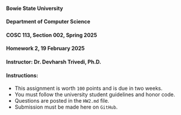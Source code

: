 #### Bowie State University
#### Department of Computer Science
#### COSC 113, Section 002, Spring 2025
#### Homework 2, 19 February 2025
#### Instructor: Dr. Devharsh Trivedi, Ph.D.


#### Instructions:
- This assignment is worth ```100``` points and is due in two weeks.
- You must follow the university student guidelines and honor code.
- Questions are posted in the ```HW2.md``` file.
- Submission must be made here on ```GitHub```.
